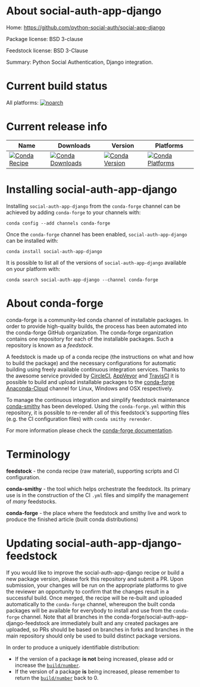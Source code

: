 About social-auth-app-django
============================

Home: https://github.com/python-social-auth/social-app-django

Package license: BSD 3-clause

Feedstock license: BSD 3-Clause

Summary: Python Social Authentication, Django integration.



Current build status
====================

All platforms:
[![noarch](https://img.shields.io/circleci/project/github/conda-forge/social-auth-app-django-feedstock/master.svg?label=noarch)](https://circleci.com/gh/conda-forge/social-auth-app-django-feedstock)

Current release info
====================

| Name | Downloads | Version | Platforms |
| --- | --- | --- | --- |
| [![Conda Recipe](https://img.shields.io/badge/recipe-social--auth--app--django-green.svg)](https://anaconda.org/conda-forge/social-auth-app-django) | [![Conda Downloads](https://img.shields.io/conda/dn/conda-forge/social-auth-app-django.svg)](https://anaconda.org/conda-forge/social-auth-app-django) | [![Conda Version](https://img.shields.io/conda/vn/conda-forge/social-auth-app-django.svg)](https://anaconda.org/conda-forge/social-auth-app-django) | [![Conda Platforms](https://img.shields.io/conda/pn/conda-forge/social-auth-app-django.svg)](https://anaconda.org/conda-forge/social-auth-app-django) |

Installing social-auth-app-django
=================================

Installing `social-auth-app-django` from the `conda-forge` channel can be achieved by adding `conda-forge` to your channels with:

```
conda config --add channels conda-forge
```

Once the `conda-forge` channel has been enabled, `social-auth-app-django` can be installed with:

```
conda install social-auth-app-django
```

It is possible to list all of the versions of `social-auth-app-django` available on your platform with:

```
conda search social-auth-app-django --channel conda-forge
```


About conda-forge
=================

conda-forge is a community-led conda channel of installable packages.
In order to provide high-quality builds, the process has been automated into the
conda-forge GitHub organization. The conda-forge organization contains one repository
for each of the installable packages. Such a repository is known as a *feedstock*.

A feedstock is made up of a conda recipe (the instructions on what and how to build
the package) and the necessary configurations for automatic building using freely
available continuous integration services. Thanks to the awesome service provided by
[CircleCI](https://circleci.com/), [AppVeyor](https://www.appveyor.com/)
and [TravisCI](https://travis-ci.org/) it is possible to build and upload installable
packages to the [conda-forge](https://anaconda.org/conda-forge)
[Anaconda-Cloud](https://anaconda.org/) channel for Linux, Windows and OSX respectively.

To manage the continuous integration and simplify feedstock maintenance
[conda-smithy](https://github.com/conda-forge/conda-smithy) has been developed.
Using the ``conda-forge.yml`` within this repository, it is possible to re-render all of
this feedstock's supporting files (e.g. the CI configuration files) with ``conda smithy rerender``.

For more information please check the [conda-forge documentation](https://conda-forge.org/docs/).

Terminology
===========

**feedstock** - the conda recipe (raw material), supporting scripts and CI configuration.

**conda-smithy** - the tool which helps orchestrate the feedstock.
                   Its primary use is in the construction of the CI ``.yml`` files
                   and simplify the management of *many* feedstocks.

**conda-forge** - the place where the feedstock and smithy live and work to
                  produce the finished article (built conda distributions)


Updating social-auth-app-django-feedstock
=========================================

If you would like to improve the social-auth-app-django recipe or build a new
package version, please fork this repository and submit a PR. Upon submission,
your changes will be run on the appropriate platforms to give the reviewer an
opportunity to confirm that the changes result in a successful build. Once
merged, the recipe will be re-built and uploaded automatically to the
`conda-forge` channel, whereupon the built conda packages will be available for
everybody to install and use from the `conda-forge` channel.
Note that all branches in the conda-forge/social-auth-app-django-feedstock are
immediately built and any created packages are uploaded, so PRs should be based
on branches in forks and branches in the main repository should only be used to
build distinct package versions.

In order to produce a uniquely identifiable distribution:
 * If the version of a package **is not** being increased, please add or increase
   the [``build/number``](https://conda.io/docs/user-guide/tasks/build-packages/define-metadata.html#build-number-and-string).
 * If the version of a package **is** being increased, please remember to return
   the [``build/number``](https://conda.io/docs/user-guide/tasks/build-packages/define-metadata.html#build-number-and-string)
   back to 0.

